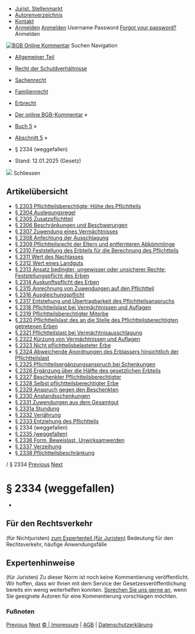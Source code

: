   * [Jurist. Stellenmarkt](https://bgb.kommentar.de/Buch-5/Abschnitt-5/</job-board> "Jurist. Stellenmarkt")
  * [Autorenverzeichnis](https://bgb.kommentar.de/Buch-5/Abschnitt-5/</Autorenverzeichnis> "Autorenverzeichnis")
  * [Kontakt](https://bgb.kommentar.de/Buch-5/Abschnitt-5/</Kontakt>)
  * [Anmelden](https://bgb.kommentar.de/Buch-5/Abschnitt-5/<#login> "show login form") [Anmelden](https://bgb.kommentar.de/Buch-5/Abschnitt-5/<#> "hide login form") Username Password
[Forgot your password?](https://bgb.kommentar.de/Buch-5/Abschnitt-5/</user/forgotpassword>) Anmelden 


[![BGB Online Kommentar](https://bgb.kommentar.de/extension/bgb/design/bgb/images/logo.png)](https://bgb.kommentar.de/Buch-5/Abschnitt-5/</> "BGB Online Kommentar")
Suchen
Navigation
  * [Allgemeiner Teil](https://bgb.kommentar.de/Buch-5/Abschnitt-5/</Buch-1>)
  * [Recht der Schuldverhältnisse](https://bgb.kommentar.de/Buch-5/Abschnitt-5/</Buch-2>)
  * [Sachenrecht](https://bgb.kommentar.de/Buch-5/Abschnitt-5/</Buch-3>)
  * [Familienrecht](https://bgb.kommentar.de/Buch-5/Abschnitt-5/</Buch-4>)
  * [Erbrecht](https://bgb.kommentar.de/Buch-5/Abschnitt-5/</Buch-5>)


  * [Der online BGB-Kommentar](https://bgb.kommentar.de/Buch-5/Abschnitt-5/</>) »
  * [Buch 5](https://bgb.kommentar.de/Buch-5/Abschnitt-5/</Buch-5>) »
  * [Abschnitt 5](https://bgb.kommentar.de/Buch-5/Abschnitt-5/</Buch-5/Abschnitt-5>) »
  * § 2334 (weggefallen) 
  * Stand: 12.01.2025 (Gesetz) 


![](https://vg01.met.vgwort.de/na/1c9909529ead4f509072c06d9081a7d5)
Schliessen 
## Artikelübersicht
  * [ § 2303 Pflichtteilsberechtigte; Höhe des Pflichtteils ](https://bgb.kommentar.de/Buch-5/Abschnitt-5/</Buch-5/Abschnitt-5/Pflichtteilsberechtigte-Hoehe-des-Pflichtteils>)
  * [ § 2304 Auslegungsregel ](https://bgb.kommentar.de/Buch-5/Abschnitt-5/</Buch-5/Abschnitt-5/Auslegungsregel>)
  * [ § 2305 Zusatzpflichtteil ](https://bgb.kommentar.de/Buch-5/Abschnitt-5/</Buch-5/Abschnitt-5/Zusatzpflichtteil>)
  * [ § 2306 Beschränkungen und Beschwerungen ](https://bgb.kommentar.de/Buch-5/Abschnitt-5/</Buch-5/Abschnitt-5/Beschraenkungen-und-Beschwerungen>)
  * [ § 2307 Zuwendung eines Vermächtnisses ](https://bgb.kommentar.de/Buch-5/Abschnitt-5/</Buch-5/Abschnitt-5/Zuwendung-eines-Vermaechtnisses>)
  * [ § 2308 Anfechtung der Ausschlagung ](https://bgb.kommentar.de/Buch-5/Abschnitt-5/</Buch-5/Abschnitt-5/Anfechtung-der-Ausschlagung>)
  * [ § 2309 Pflichtteilsrecht der Eltern und entfernteren Abkömmlinge ](https://bgb.kommentar.de/Buch-5/Abschnitt-5/</Buch-5/Abschnitt-5/Pflichtteilsrecht-der-Eltern-und-entfernteren-Abkoemmlinge>)
  * [ § 2310 Feststellung des Erbteils für die Berechnung des Pflichtteils ](https://bgb.kommentar.de/Buch-5/Abschnitt-5/</Buch-5/Abschnitt-5/Feststellung-des-Erbteils-fuer-die-Berechnung-des-Pflichtteils>)
  * [ § 2311 Wert des Nachlasses ](https://bgb.kommentar.de/Buch-5/Abschnitt-5/</Buch-5/Abschnitt-5/Wert-des-Nachlasses>)
  * [ § 2312 Wert eines Landguts ](https://bgb.kommentar.de/Buch-5/Abschnitt-5/</Buch-5/Abschnitt-5/Wert-eines-Landguts>)
  * [ § 2313 Ansatz bedingter, ungewisser oder unsicherer Rechte; Feststellungspflicht des Erben ](https://bgb.kommentar.de/Buch-5/Abschnitt-5/</Buch-5/Abschnitt-5/Ansatz-bedingter-ungewisser-oder-unsicherer-Rechte-Feststellungspflicht-des-Erben>)
  * [ § 2314 Auskunftspflicht des Erben ](https://bgb.kommentar.de/Buch-5/Abschnitt-5/</Buch-5/Abschnitt-5/Auskunftspflicht-des-Erben>)
  * [ § 2315 Anrechnung von Zuwendungen auf den Pflichtteil ](https://bgb.kommentar.de/Buch-5/Abschnitt-5/</Buch-5/Abschnitt-5/Anrechnung-von-Zuwendungen-auf-den-Pflichtteil>)
  * [ § 2316 Ausgleichungspflicht ](https://bgb.kommentar.de/Buch-5/Abschnitt-5/</Buch-5/Abschnitt-5/Ausgleichungspflicht>)
  * [ § 2317 Entstehung und Übertragbarkeit des Pflichtteilsanspruchs ](https://bgb.kommentar.de/Buch-5/Abschnitt-5/</Buch-5/Abschnitt-5/Entstehung-und-Uebertragbarkeit-des-Pflichtteilsanspruchs>)
  * [ § 2318 Pflichtteilslast bei Vermächtnissen und Auflagen ](https://bgb.kommentar.de/Buch-5/Abschnitt-5/</Buch-5/Abschnitt-5/Pflichtteilslast-bei-Vermaechtnissen-und-Auflagen>)
  * [ § 2319 Pflichtteilsberechtigter Miterbe ](https://bgb.kommentar.de/Buch-5/Abschnitt-5/</Buch-5/Abschnitt-5/Pflichtteilsberechtigter-Miterbe>)
  * [ § 2320 Pflichtteilslast des an die Stelle des Pflichtteilsberechtigten getretenen Erben ](https://bgb.kommentar.de/Buch-5/Abschnitt-5/</Buch-5/Abschnitt-5/Pflichtteilslast-des-an-die-Stelle-des-Pflichtteilsberechtigten-getretenen-Erben>)
  * [ § 2321 Pflichtteilslast bei Vermächtnisausschlagung ](https://bgb.kommentar.de/Buch-5/Abschnitt-5/</Buch-5/Abschnitt-5/Pflichtteilslast-bei-Vermaechtnisausschlagung>)
  * [ § 2322 Kürzung von Vermächtnissen und Auflagen ](https://bgb.kommentar.de/Buch-5/Abschnitt-5/</Buch-5/Abschnitt-5/Kuerzung-von-Vermaechtnissen-und-Auflagen>)
  * [ § 2323 Nicht pflichtteilsbelasteter Erbe ](https://bgb.kommentar.de/Buch-5/Abschnitt-5/</Buch-5/Abschnitt-5/Nicht-pflichtteilsbelasteter-Erbe>)
  * [ § 2324 Abweichende Anordnungen des Erblassers hinsichtlich der Pflichtteilslast ](https://bgb.kommentar.de/Buch-5/Abschnitt-5/</Buch-5/Abschnitt-5/Abweichende-Anordnungen-des-Erblassers-hinsichtlich-der-Pflichtteilslast>)
  * [ § 2325 Pflichtteilsergänzungsanspruch bei Schenkungen ](https://bgb.kommentar.de/Buch-5/Abschnitt-5/</Buch-5/Abschnitt-5/Pflichtteilsergaenzungsanspruch-bei-Schenkungen>)
  * [ § 2326 Ergänzung über die Hälfte des gesetzlichen Erbteils ](https://bgb.kommentar.de/Buch-5/Abschnitt-5/</Buch-5/Abschnitt-5/Ergaenzung-ueber-die-Haelfte-des-gesetzlichen-Erbteils>)
  * [ § 2327 Beschenkter Pflichtteilsberechtigter ](https://bgb.kommentar.de/Buch-5/Abschnitt-5/</Buch-5/Abschnitt-5/Beschenkter-Pflichtteilsberechtigter>)
  * [ § 2328 Selbst pflichtteilsberechtigter Erbe ](https://bgb.kommentar.de/Buch-5/Abschnitt-5/</Buch-5/Abschnitt-5/Selbst-pflichtteilsberechtigter-Erbe>)
  * [ § 2329 Anspruch gegen den Beschenkten ](https://bgb.kommentar.de/Buch-5/Abschnitt-5/</Buch-5/Abschnitt-5/Anspruch-gegen-den-Beschenkten>)
  * [ § 2330 Anstandsschenkungen ](https://bgb.kommentar.de/Buch-5/Abschnitt-5/</Buch-5/Abschnitt-5/Anstandsschenkungen>)
  * [ § 2331 Zuwendungen aus dem Gesamtgut ](https://bgb.kommentar.de/Buch-5/Abschnitt-5/</Buch-5/Abschnitt-5/Zuwendungen-aus-dem-Gesamtgut>)
  * [ § 2331a Stundung ](https://bgb.kommentar.de/Buch-5/Abschnitt-5/</Buch-5/Abschnitt-5/Stundung>)
  * [ § 2332 Verjährung ](https://bgb.kommentar.de/Buch-5/Abschnitt-5/</Buch-5/Abschnitt-5/Verjaehrung>)
  * [ § 2333 Entziehung des Pflichtteils ](https://bgb.kommentar.de/Buch-5/Abschnitt-5/</Buch-5/Abschnitt-5/Entziehung-des-Pflichtteils>)
  * § 2334 (weggefallen) 
  * [ § 2335 (weggefallen) ](https://bgb.kommentar.de/Buch-5/Abschnitt-5/</Buch-5/Abschnitt-5/weggefallen2>)
  * [ § 2336 Form, Beweislast, Unwirksamwerden ](https://bgb.kommentar.de/Buch-5/Abschnitt-5/</Buch-5/Abschnitt-5/Form-Beweislast-Unwirksamwerden>)
  * [ § 2337 Verzeihung ](https://bgb.kommentar.de/Buch-5/Abschnitt-5/</Buch-5/Abschnitt-5/Verzeihung>)
  * [ § 2338 Pflichtteilsbeschränkung ](https://bgb.kommentar.de/Buch-5/Abschnitt-5/</Buch-5/Abschnitt-5/Pflichtteilsbeschraenkung>)


/ § 2334 
[Previous](https://bgb.kommentar.de/Buch-5/Abschnitt-5/</Buch-5/Abschnitt-5/Entziehung-des-Pflichtteils> "§ 2333 Entziehung des Pflichtteils") [Next](https://bgb.kommentar.de/Buch-5/Abschnitt-5/</Buch-5/Abschnitt-5/weggefallen2> "§ 2335 \(weggefallen\)")
# § 2334 (weggefallen)
-
## Für den Rechtsverkehr 
(für Nichtjuristen)
[zum Expertenteil (für Juristen)](https://bgb.kommentar.de/Buch-5/Abschnitt-5/<#expertenhinweise>)
Bedeutung für den Rechtsverkehr, häufige Anwendungsfälle
## Expertenhinweise
(für Juristen)
Zu dieser Norm ist noch keine Kommentierung veröffentlicht. Wir hoffen, dass wir Ihnen mit dem Service der Gesetzesveröffentlichung bereits ein wenig weiterhelfen konnten. [Sprechen Sie uns gerne an](https://bgb.kommentar.de/Buch-5/Abschnitt-5/</Kontakt>), wenn Sie geeignete Autoren für eine Kommentierung vorschlagen möchten. 
### Fußnoten
[Previous](https://bgb.kommentar.de/Buch-5/Abschnitt-5/</Buch-5/Abschnitt-5/Entziehung-des-Pflichtteils> "§ 2333 Entziehung des Pflichtteils") [Next](https://bgb.kommentar.de/Buch-5/Abschnitt-5/</Buch-5/Abschnitt-5/weggefallen2> "§ 2335 \(weggefallen\)")
[© | Impressum](https://bgb.kommentar.de/Buch-5/Abschnitt-5/</Kontakt>) | [AGB](https://bgb.kommentar.de/Buch-5/Abschnitt-5/</AGB>) | [Datenschutzerklärung](https://bgb.kommentar.de/Buch-5/Abschnitt-5/</Datenschutzerklaerung-fuer-Leser>)

